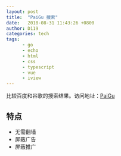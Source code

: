 ```yaml
---
layout: post
title:  "PaiGu 搜索"
date:   2018-08-31 11:43:26 +0800
author: D119
categories: tech
tags:
      - go
      - echo
      - html
      - css
      - typescript
      - vue
      - iview
---
```


比较百度和谷歌的搜索结果。访问地址：[PaiGu][paigu]

## 特点

+ 无需翻墙
+ 屏蔽广告
+ 屏蔽推广

[paigu]: http://paigu.moonbear.cn